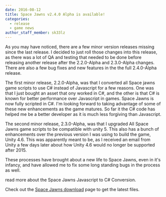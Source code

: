 ```yaml
---
date: 2016-08-12
title: Space Jawns v2.4.0 Alpha is available!
categories:
  - release
  - game news
author_staff_member: sk33lz
---
```


As you may have noticed, there are a few minor version releases missing since the last release. I decided to just roll those changes into this release, as there was a lot of QA and testing that needed to be done before releasing another release after the 2.2.0-Alpha and 2.3.0-Alpha changes. There are also a few bug fixes and new features in the the full 2.4.0-Alpha release.

The first minor release, 2.2.0-Alpha, was that I converted all Space jawns game scripts to use C# instead of Javascript for a few reasons. One was that I just bought an asset that ony worked in C#, and the other is that C# is known for better performance over Javascript in games. Space Jawns is now fully scripted in C#. I'm looking forward to taking advantage of some of these new enhancements as the game matures. So far it the C# code has helped me be a better developer as it is much less forgiving than Javascript.

The second minor release, 2.3.0-Alpha, was that I upgraded All Space Jawns game scripts to be compatible with unity 5. This also has a bunch of enhancements over the previous version I was using to build the game, Unity 4.6. This was apparently meant to be, as I received an email from Unity a few days later about how Unity 4.6 would no longer be supported after 2015.

These processes have brought about a new life to Space Jawns, even in it's infancy, and have allowed me to fix some long standing bugs in the process as well.

read more about the Space Jawns Javascript to C# Conversion.

Check out the [Space Jawns download](/download) page to get the latest files.
